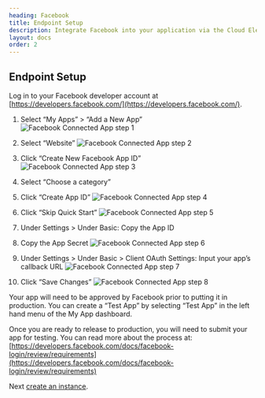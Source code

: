 ```yaml
---
heading: Facebook
title: Endpoint Setup
description: Integrate Facebook into your application via the Cloud Elements APIs.
layout: docs
order: 2
---
```

## Endpoint Setup

Log in to your Facebook developer account at [https://developers.facebook.com/](https://developers.facebook.com/).

1. Select “My Apps” > “Add a New App”
![Facebook Connected App step 1](http://cloud-elements.com/wp-content/uploads/2015/12/FacebookAPI1.png)

2. Select “Website”
![Facebook Connected App step 2](http://cloud-elements.com/wp-content/uploads/2015/12/FacebookAPI2.png)

3. Click “Create New Facebook App ID”
![Facebook Connected App step 3](http://cloud-elements.com/wp-content/uploads/2015/12/FacebookAPI3.png)

4. Select “Choose a category”

5. Click “Create App ID”
![Facebook Connected App step 4](http://cloud-elements.com/wp-content/uploads/2015/12/FacebookAPI4.png)

6. Click “Skip Quick Start”
![Facebook Connected App step 5](http://cloud-elements.com/wp-content/uploads/2015/12/FacebookAPI5.png)

7. Under Settings > Under Basic: Copy the App ID

8. Copy the App Secret
![Facebook Connected App step 6](http://cloud-elements.com/wp-content/uploads/2015/12/FacebookAPI5.png)

9. Under Settings > Under Basic > Client OAuth Settings:  Input your app’s callback URL
![Facebook Connected App step 7](http://cloud-elements.com/wp-content/uploads/2015/12/FacebookAPI7.png)

10. Click “Save Changes”
![Facebook Connected App step 8](http://cloud-elements.com/wp-content/uploads/2015/12/FacebookAPI8.png)

Your app will need to be approved by Facebook prior to putting it in production.  You can create a “Test App” by selecting “Test App” in the left hand menu of the My App dashboard.

Once you are ready to release to production, you will need to submit your app for testing.  You can read more about the process at: [https://developers.facebook.com/docs/facebook-login/review/requirements](https://developers.facebook.com/docs/facebook-login/review/requirements)

Next [create an instance](facebook-create-instance.html).
